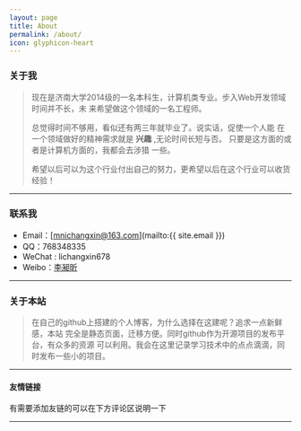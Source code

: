 ```yaml
---
layout: page
title: About
permalink: /about/
icon: glyphicon-heart
---
```


### 关于我

> 现在是济南大学2014级的一名本科生，计算机类专业。步入Web开发领域时间并不长，未
> 来希望做这个领域的一名工程师。
>
> 总觉得时间不够用，看似还有两三年就毕业了。说实话，促使一个人能 
> 在一个领域做好的精神需求就是 **兴趣** ,无论时间长短与否。
> 只要是这方面的或者是计算机方面的，我都会去涉猎
> 一些。
>
> 希望以后可以为这个行业付出自己的努力，更希望以后在这个行业可以收货经验！
  
---

### 联系我

* Email：[mnichangxin@163.com](mailto:{{ site.email }})
* QQ：768348335
* WeChat : lichangxin678
* Weibo：[李昶昕](http://weibo.com/123happylife)

---

### 关于本站   

> 在自己的github上搭建的个人博客，为什么选择在这建呢？追求一点新鲜感，本站
> 完全是静态页面，迁移方便。同时github作为开源项目的发布平台，有众多的资源 
> 可以利用。我会在这里记录学习技术中的点点滴滴，同时发布一些小的项目。


---

#### 友情链接

有需要添加友链的可以在下方评论区说明一下 

---
